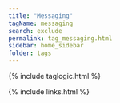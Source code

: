 ```yaml
---
title: "Messaging"
tagName: messaging
search: exclude
permalink: tag_messaging.html
sidebar: home_sidebar
folder: tags
---
```

{% include taglogic.html %}

{% include links.html %}
